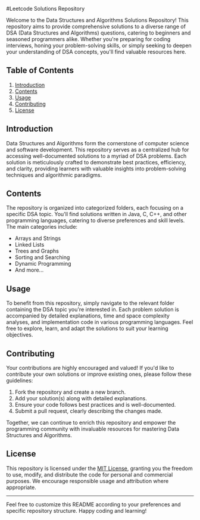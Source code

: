
#Leetcode Solutions Repository

Welcome to the Data Structures and Algorithms Solutions Repository! This repository aims to provide comprehensive solutions to a diverse range of DSA (Data Structures and Algorithms) questions, catering to beginners and seasoned programmers alike. Whether you're preparing for coding interviews, honing your problem-solving skills, or simply seeking to deepen your understanding of DSA concepts, you'll find valuable resources here.

## Table of Contents

1. [Introduction](#introduction)
2. [Contents](#contents)
3. [Usage](#usage)
4. [Contributing](#contributing)
5. [License](#license)

## Introduction

Data Structures and Algorithms form the cornerstone of computer science and software development. This repository serves as a centralized hub for accessing well-documented solutions to a myriad of DSA problems. Each solution is meticulously crafted to demonstrate best practices, efficiency, and clarity, providing learners with valuable insights into problem-solving techniques and algorithmic paradigms.

## Contents

The repository is organized into categorized folders, each focusing on a specific DSA topic. You'll find solutions written in Java, C, C++, and other programming languages, catering to diverse preferences and skill levels. The main categories include:

- Arrays and Strings
- Linked Lists
- Trees and Graphs
- Sorting and Searching
- Dynamic Programming
- And more...

## Usage

To benefit from this repository, simply navigate to the relevant folder containing the DSA topic you're interested in. Each problem solution is accompanied by detailed explanations, time and space complexity analyses, and implementation code in various programming languages. Feel free to explore, learn, and adapt the solutions to suit your learning objectives.

## Contributing

Your contributions are highly encouraged and valued! If you'd like to contribute your own solutions or improve existing ones, please follow these guidelines:

1. Fork the repository and create a new branch.
2. Add your solution(s) along with detailed explanations.
3. Ensure your code follows best practices and is well-documented.
4. Submit a pull request, clearly describing the changes made.

Together, we can continue to enrich this repository and empower the programming community with invaluable resources for mastering Data Structures and Algorithms.

## License

This repository is licensed under the [MIT License](LICENSE), granting you the freedom to use, modify, and distribute the code for personal and commercial purposes. We encourage responsible usage and attribution where appropriate.

---

Feel free to customize this README according to your preferences and specific repository structure. Happy coding and learning!
